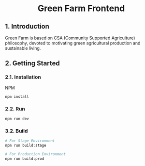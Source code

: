 <p align="center">
  <h1 style="width:100%; text-align:center;">Green Farm Frontend</h1>
</p>


## 1. Introduction

Green Farm is based on CSA (Community Supported Agriculture) philosophy, devoted to motivating green agricultural production and sustainable living.

## 2. Getting Started


### 2.1. Installation

NPM

```shell
npm install
```

### 2.2. Run

```shell
npm run dev
```

### 3.2. Build

```bash
# For Stage Environment
npm run build:stage

# For Production Environment
npm run build:prod
```


